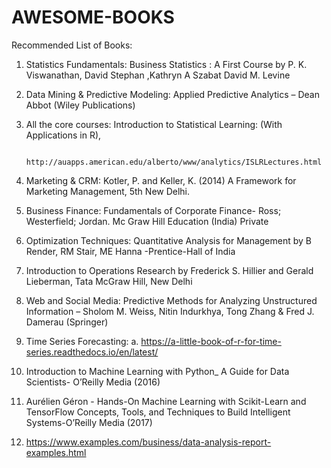 # AWESOME-BOOKS

Recommended List of Books:

1.	Statistics Fundamentals: Business Statistics : A First Course by P. K. Viswanathan, David Stephan ,Kathryn A Szabat David M. Levine

2.	Data Mining & Predictive Modeling: Applied Predictive Analytics – Dean Abbot (Wiley Publications)

3.	All the core courses:  Introduction to Statistical Learning: (With Applications in R), 

                               http://auapps.american.edu/alberto/www/analytics/ISLRLectures.html

4.	Marketing & CRM: Kotler, P. and Keller, K. (2014) A Framework for Marketing Management, 5th New Delhi.

5.	Business Finance: Fundamentals of Corporate Finance- Ross; Westerfield; Jordan. Mc Graw Hill Education (India) Private

6.	Optimization Techniques: Quantitative Analysis for Management by B Render, RM Stair, ME Hanna -Prentice-Hall of India

7.	Introduction to Operations Research by Frederick S. Hillier and Gerald Lieberman, Tata McGraw Hill, New Delhi

8.	Web and Social Media: Predictive Methods for Analyzing Unstructured Information – Sholom M. Weiss, Nitin Indurkhya, Tong Zhang & Fred J. Damerau (Springer)

9.	Time Series Forecasting: 
a.	https://a-little-book-of-r-for-time-series.readthedocs.io/en/latest/

10.	 Introduction to Machine Learning with Python_ A Guide for Data Scientists-
 O’Reilly Media (2016)

11.	Aurélien Géron - Hands-On Machine Learning with Scikit-Learn and TensorFlow Concepts, Tools, and Techniques to Build Intelligent Systems-O’Reilly Media (2017)

12.	https://www.examples.com/business/data-analysis-report-examples.html




